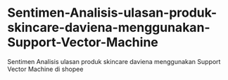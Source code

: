 # Sentimen-Analisis-ulasan-produk-skincare-daviena-menggunakan-Support-Vector-Machine
Sentimen Analisis ulasan produk skincare daviena menggunakan Support Vector Machine di shopee
